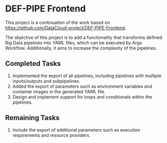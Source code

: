 # DEF-PIPE Frontend

This project is a continuation of the work based on https://github.com/DataCloud-project/DEF-PIPE-Frontend.

The objective of this project is to add a functionality that transforms defined Big Data pipelines into YAML files, which can be executed by Argo Workflow. Additionally, it aims to increase the complexity of the pipelines.

## Completed Tasks

1. Implemented the export of all pipelines, including pipelines with multiple inputs/outputs and subpipelines.
2. Added the export of parameters such as environment variables and container images in the generated YAML file.
3. Design and implement support for loops and conditionals within the pipelines.

## Remaining Tasks

1. Include the export of additional parameters such as execution requirements and resource providers.
